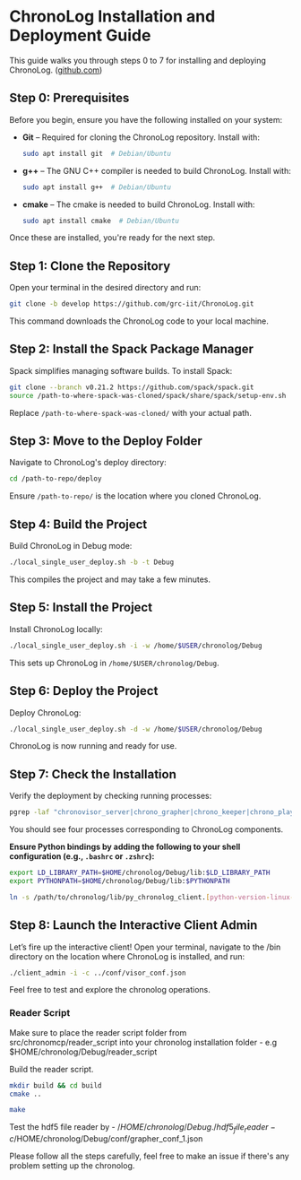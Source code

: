 # ChronoLog Installation and Deployment Guide

This guide walks you through steps 0 to 7 for installing and deploying ChronoLog. ([github.com](https://github.com/grc-iit/ChronoLog/wiki/Tutorial-1%3A-First-Steps-with-ChronoLog))

## Step 0: Prerequisites

Before you begin, ensure you have the following installed on your system:

* **Git** – Required for cloning the ChronoLog repository. Install with:

  ```bash
  sudo apt install git  # Debian/Ubuntu
  ```
* **g++** – The GNU C++ compiler is needed to build ChronoLog. Install with:

  ```bash
  sudo apt install g++  # Debian/Ubuntu
  ```

* **cmake** – The cmake is needed to build ChronoLog. Install with:

  ```bash
  sudo apt install cmake  # Debian/Ubuntu
  ```


Once these are installed, you're ready for the next step.

## Step 1: Clone the Repository

Open your terminal in the desired directory and run:

```bash
git clone -b develop https://github.com/grc-iit/ChronoLog.git
```

This command downloads the ChronoLog code to your local machine.

## Step 2: Install the Spack Package Manager

Spack simplifies managing software builds. To install Spack:

```bash
git clone --branch v0.21.2 https://github.com/spack/spack.git
source /path-to-where-spack-was-cloned/spack/share/spack/setup-env.sh
```

Replace `/path-to-where-spack-was-cloned/` with your actual path.

## Step 3: Move to the Deploy Folder

Navigate to ChronoLog's deploy directory:

```bash
cd /path-to-repo/deploy
```

Ensure `/path-to-repo/` is the location where you cloned ChronoLog.

## Step 4: Build the Project

Build ChronoLog in Debug mode:

```bash
./local_single_user_deploy.sh -b -t Debug
```

This compiles the project and may take a few minutes.

## Step 5: Install the Project

Install ChronoLog locally:

```bash
./local_single_user_deploy.sh -i -w /home/$USER/chronolog/Debug
```

This sets up ChronoLog in `/home/$USER/chronolog/Debug`.

## Step 6: Deploy the Project

Deploy ChronoLog:

```bash
./local_single_user_deploy.sh -d -w /home/$USER/chronolog/Debug
```

ChronoLog is now running and ready for use.

## Step 7: Check the Installation

Verify the deployment by checking running processes:

```bash
pgrep -laf "chronovisor_server|chrono_grapher|chrono_keeper|chrono_player"
```

You should see four processes corresponding to ChronoLog components.


**Ensure Python bindings by adding the following to your shell configuration (e.g., `.bashrc` or `.zshrc`):**

```bash
export LD_LIBRARY_PATH=$HOME/chronolog/Debug/lib:$LD_LIBRARY_PATH
export PYTHONPATH=$HOME/chronolog/Debug/lib:$PYTHONPATH

ln -s /path/to/chronolog/lib/py_chronolog_client.[python-version-linux-version].so /path/to/chronolog/lib/py_chronolog_client.so
```

## Step 8: Launch the Interactive Client Admin

Let’s fire up the interactive client! Open your terminal, navigate to the /bin directory on the location where ChronoLog is installed, and run:

```bash
./client_admin -i -c ../conf/visor_conf.json
```

Feel free to test and explore the chronolog operations.

### Reader Script

Make sure to place the reader script folder from src/chronomcp/reader_script into your chronolog installation folder - 
e.g $HOME/chronolog/Debug/reader_script

Build the reader script.
```bash
mkdir build && cd build
cmake ..
```

```bash
make
```

Test the hdf5 file reader by - 
/$HOME/chronolog/Debug./hdf5_file_reader -c /$HOME/chronolog/Debug/conf/grapher_conf_1.json


Please follow all the steps carefully, feel free to make an issue if there's any problem setting up the chronolog.